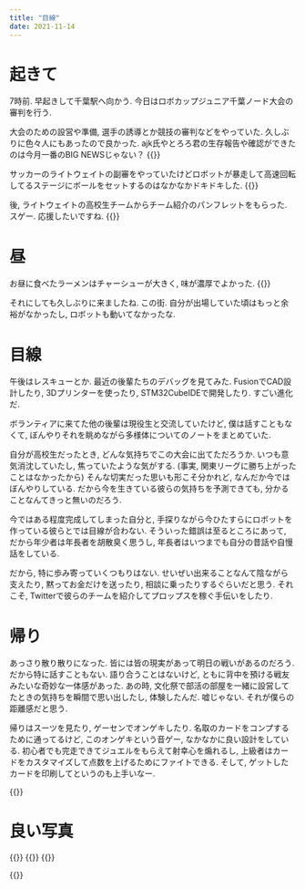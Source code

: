 ```yaml
---
title: "目線"
date: 2021-11-14
---
```


# 起きて
7時前. 早起きして千葉駅へ向かう. 今日はロボカップジュニア千葉ノード大会の審判を行う.

大会のための設営や準備, 選手の誘導とか競技の審判などをやっていた. 久しぶりに色々人にもあったので良かった. ajk氏やとろろ君の生存報告や確認ができたのは今月一番のBIG NEWSじゃない？
{{<tweet user="dango_bot" id="1459681953431515139">}}


サッカーのライトウェイトの副審をやっていたけどロボットが暴走して高速回転してるステージにボールをセットするのはなかなかドキドキした.
{{<tweet user="dango_bot" id="1459711493457387523">}}

後, ライトウェイトの高校生チームからチーム紹介のパンフレットをもらった. スゲー. 応援したいですね.
{{<tweet user="dango_bot" id="1459720430965571588">}}

# 昼
お昼に食べたラーメンはチャーシューが大きく, 味が濃厚でよかった. 
{{<tweet user="dango_bot" id="1459743422055546880">}}

それにしても久しぶりに来ましたね. この街. 自分が出場していた頃はもっと余裕がなかったし, ロボットも動いてなかったな.

# 目線
午後はレスキューとか. 最近の後輩たちのデバッグを見てみた. FusionでCAD設計したり, 3Dプリンターを使ったり, STM32CubeIDEで開発したり. すごい進化だ.

ボランティアに来てた他の後輩は現役生と交流していたけど, 僕は話すこともなくて, ぼんやりそれを眺めながら多様体についてのノートをまとめていた. 

自分が高校生だったとき, どんな気持ちでこの大会に出てただろうか. いつも意気消沈していたし, 焦っていたような気がする. (事実, 関東リーグに勝ち上がったことはなかったから) そんな切実だった思いも形こそ分かれど, なんだか今ではぼんやりしている. だから今を生きている彼らの気持ちを予測できても, 分かることなんてきっと無いのだろう.

今ではある程度完成してしまった自分と, 手探りながら今ひたすらにロボットを作っている彼らとでは目線が合わない. そういった錯誤は至るところにあって, だから年少者は年長者を胡散臭く思うし, 年長者はいつまでも自分の昔話や自慢話をしている.

だから, 特に歩み寄っていくつもりはない. せいぜい出来ることなんて陰ながら支えたり, 黙ってお金だけを送ったり, 相談に乗ったりするぐらいだと思う. それこそ, Twitterで彼らのチームを紹介してプロップスを稼ぐ手伝いをしたり.

# 帰り
あっさり散り散りになった. 皆には皆の現実があって明日の戦いがあるのだろう. だから特に話すこともない. 語り合うことはないけど, ともに背中を預ける戦友みたいな奇妙な一体感があった. あの時, 文化祭で部活の部屋を一緒に設営してたときの気持ちを瞬間で思い出したし, 体験したんだ. 嘘じゃない. それが僕らの距離感だと思う.

帰りはスーツを見たり, ゲーセンでオンゲキしたり. 名取のカードをコンプするために通ってるけど, このオンゲキという音ゲー, なかなかに良い設計をしている. 初心者でも完走できてジュエルをもらえて射幸心を煽れるし, 上級者はカードをカスタマイズして点数を上げるためにファイトできる. そして, ゲットしたカードを印刷してというのも上手いなー.

{{<tweet user="dango_bot" id="1459850752646475776">}}


# 良い写真
{{<tweet user="dango_bot" id="1459887570003763202">}}
{{<tweet user="dango_bot" id="1459749667206352899">}}
{{<tweet user="dango_bot" id="1459887070231470083">}}

{{<tweet user="dango_bot" id="1460196493009113096">}}